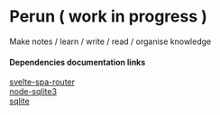Perun ( work in progress )
====

Make notes / learn / write / read / organise knowledge


#### Dependencies documentation links
[svelte-spa-router](https://www.npmjs.com/package/svelte-spa-router)  
[node-sqlite3](https://github.com/mapbox/node-sqlite3/wiki/API#databaseallsql-param--callback)  
[sqlite](https://www.sqlite.org/datatype3.html)
